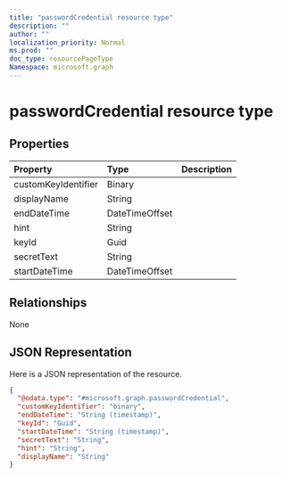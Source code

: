 ```yaml
---
title: "passwordCredential resource type"
description: ""
author: ""
localization_priority: Normal
ms.prod: ""
doc_type: resourcePageType
Namespace: microsoft.graph
---
```



# passwordCredential resource type



## Properties
|Property|Type|Description|
|:---|:---|:---|
|customKeyIdentifier|Binary||
|displayName|String||
|endDateTime|DateTimeOffset||
|hint|String||
|keyId|Guid||
|secretText|String||
|startDateTime|DateTimeOffset||

## Relationships
None

## JSON Representation
Here is a JSON representation of the resource.
<!-- {
  "blockType": "resource",
  "@odata.type": "microsoft.graph.passwordCredential"
}
-->
``` json
{
  "@odata.type": "#microsoft.graph.passwordCredential",
  "customKeyIdentifier": "binary",
  "endDateTime": "String (timestamp)",
  "keyId": "Guid",
  "startDateTime": "String (timestamp)",
  "secretText": "String",
  "hint": "String",
  "displayName": "String"
}
```

